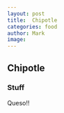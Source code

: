 ```yaml
---
layout: post
title:  Chipotle
categories: food
author: Mark
image: 
---
```



<div section="foodpost">
<h2> Chipotle</h2>
<h3 class="rating"> Stuff </h3>

<p> 
	Queso!!
</p>

</div>

